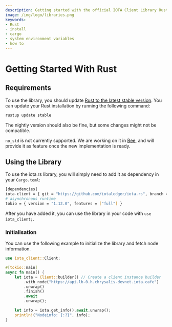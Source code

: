 ```yaml
---
description: Getting started with the official IOTA Client Library Rust library.
image: /img/logo/libraries.png
keywords:
- Rust
- install
- cargo
- system environment variables
- how to
---
```

# Getting Started With Rust

## Requirements

To use the library, you should update [Rust to the latest stable version](https://github.com/rust-lang/rustup.rs#keeping-rust-up-to-date).
You can update your Rust installation by running the following command:

```bash
rustup update stable
```

The nightly version should also be fine, but some changes might not be compatible.

`no_std` is not currently supported.  We are working on it in [Bee](https://github.com/iotaledger/bee), and will provide 
it as feature once the new implementation is ready.

## Using the Library

To use the iota.rs library, you will simply need to add it as dependency in your `Cargo.toml`:

```bash
[dependencies]
iota-client = { git = "https://github.com/iotaledger/iota.rs", branch = "production" }
# asynchronous runtime
tokio = { version = "1.12.0", features = ["full"] }
```

After you have added it, you can use the library in your code with `use iota_client;`.

### Initialisation

You can use the following example to initialize the library and fetch node information.

```rust
use iota_client::Client;

#[tokio::main]
async fn main() {
    let iota = Client::builder() // Create a client instance builder
        .with_node("https://api.lb-0.h.chrysalis-devnet.iota.cafe")
        .unwrap()
        .finish()
        .await
        .unwrap();

    let info = iota.get_info().await.unwrap();
    println!("Nodeinfo: {:?}", info);
}
```
